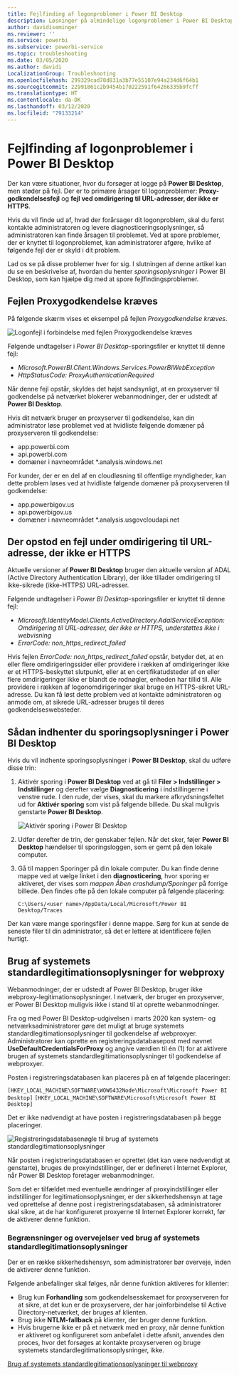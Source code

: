 ```yaml
---
title: Fejlfinding af logonproblemer i Power BI Desktop
description: Løsninger på almindelige logonproblemer i Power BI Desktop
author: davidiseminger
ms.reviewer: ''
ms.service: powerbi
ms.subservice: powerbi-service
ms.topic: troubleshooting
ms.date: 03/05/2020
ms.author: davidi
LocalizationGroup: Troubleshooting
ms.openlocfilehash: 299329cad78d831a3b77e55107e94a234d6f64b1
ms.sourcegitcommit: 22991861c2b9454b170222591f64266335b9fcff
ms.translationtype: HT
ms.contentlocale: da-DK
ms.lasthandoff: 03/12/2020
ms.locfileid: "79133214"
---
```

# <a name="troubleshooting-sign-in-for-power-bi-desktop"></a>Fejlfinding af logonproblemer i Power BI Desktop
Der kan være situationer, hvor du forsøger at logge på **Power BI Desktop**, men støder på fejl. Der er to primære årsager til logonproblemer: **Proxy-godkendelsesfejl** og **fejl ved omdirigering til URL-adresser, der ikke er HTTPS**. 

Hvis du vil finde ud af, hvad der forårsager dit logonproblem, skal du først kontakte administratoren og levere diagnosticeringsoplysninger, så administratoren kan finde årsagen til problemet. Ved at spore problemer, der er knyttet til logonproblemet, kan administratorer afgøre, hvilke af følgende fejl der er skyld i dit problem. 

Lad os se på disse problemer hver for sig. I slutningen af denne artikel kan du se en beskrivelse af, hvordan du henter *sporingsoplysninger* i Power BI Desktop, som kan hjælpe dig med at spore fejlfindingsproblemer.


## <a name="proxy-authentication-required-error"></a>Fejlen Proxygodkendelse kræves

På følgende skærm vises et eksempel på fejlen *Proxygodkendelse kræves*.

![Logonfejl i forbindelse med fejlen Proxygodkendelse kræves](media/desktop-troubleshooting-sign-in/desktop-tshoot-sign-in_01.png)

Følgende undtagelser i *Power BI Desktop*-sporingsfiler er knyttet til denne fejl:

* *Microsoft.PowerBI.Client.Windows.Services.PowerBIWebException*
* *HttpStatusCode: ProxyAuthenticationRequired*

Når denne fejl opstår, skyldes det højst sandsynligt, at en proxyserver til godkendelse på netværket blokerer webanmodninger, der er udstedt af **Power BI Desktop**. 

Hvis dit netværk bruger en proxyserver til godkendelse, kan din administrator løse problemet ved at hvidliste følgende domæner på proxyserveren til godkendelse:

* app.powerbi.com
* api.powerbi.com
* domæner i navneområdet *.analysis.windows.net

For kunder, der er en del af en cloudløsning til offentlige myndigheder, kan dette problem løses ved at hvidliste følgende domæner på proxyserveren til godkendelse:

* app.powerbigov.us
* api.powerbigov.us
* domæner i navneområdet *.analysis.usgovcloudapi.net

## <a name="non-https-url-redirect-not-supported-error"></a>Der opstod en fejl under omdirigering til URL-adresse, der ikke er HTTPS

Aktuelle versioner af **Power BI Desktop** bruger den aktuelle version af ADAL (Active Directory Authentication Library), der ikke tillader omdirigering til ikke-sikrede (ikke-HTTPS) URL-adresser. 

Følgende undtagelser i *Power BI Desktop*-sporingsfiler er knyttet til denne fejl:

* *Microsoft.IdentityModel.Clients.ActiveDirectory.AdalServiceException: Omdirigering til URL-adresser, der ikke er HTTPS, understøttes ikke i webvisning*
* *ErrorCode: non_https_redirect_failed*

Hvis fejlen *ErrorCode: non_https_redirect_failed* opstår, betyder det, at en eller flere omdirigeringssider eller providere i rækken af omdirigeringer ikke er et HTTPS-beskyttet slutpunkt, eller at en certifikatudsteder af en eller flere omdirigeringer ikke er blandt de rodnøgler, enheden har tillid til. Alle providere i rækken af logonomdirigeringer skal bruge en HTTPS-sikret URL-adresse. Du kan få løst dette problem ved at kontakte administratoren og anmode om, at sikrede URL-adresser bruges til deres godkendelseswebsteder. 

## <a name="how-to-collect-a-trace-in-power-bi-desktop"></a>Sådan indhenter du sporingsoplysninger i Power BI Desktop

Hvis du vil indhente sporingsoplysninger i **Power BI Desktop**, skal du udføre disse trin:

1. Aktivér sporing i **Power BI Desktop** ved at gå til **Filer > Indstillinger > Indstillinger** og derefter vælge **Diagnosticering** i indstillingerne i venstre rude. I den rude, der vises, skal du markere afkrydsningsfeltet ud for **Aktivér sporing** som vist på følgende billede. Du skal muligvis genstarte **Power BI Desktop**.
   
   ![Aktivér sporing i Power BI Desktop](media/desktop-troubleshooting-sign-in/desktop-tshoot-sign-in_02.png)

2. Udfør derefter de trin, der genskaber fejlen. Når det sker, føjer **Power BI Desktop** hændelser til sporingsloggen, som er gemt på den lokale computer.

3. Gå til mappen Sporinger på din lokale computer. Du kan finde denne mappe ved at vælge linket i den **diagnosticering**, hvor sporing er aktiveret, der vises som *mappen Åben crashdump/Sporinger* på forrige billede. Den findes ofte på den lokale computer på følgende placering:

    `C:\Users/<user name>/AppData/Local/Microsoft/Power BI Desktop/Traces`

Der kan være mange sporingsfiler i denne mappe. Sørg for kun at sende de seneste filer til din administrator, så det er lettere at identificere fejlen hurtigt. 


## <a name="using-default-system-credentials-for-web-proxy"></a>Brug af systemets standardlegitimationsoplysninger for webproxy

Webanmodninger, der er udstedt af Power BI Desktop, bruger ikke webproxy-legitimationsoplysninger. I netværk, der bruger en proxyserver, er Power BI Desktop muligvis ikke i stand til at oprette webanmodninger. 

Fra og med Power BI Desktop-udgivelsen i marts 2020 kan system- og netværksadministratorer gøre det muligt at bruge systemets standardlegitimationsoplysninger til godkendelse af webproxyer. Administratorer kan oprette en registreringsdatabasepost med navnet **UseDefaultCredentialsForProxy** og angive værdien til én (1) for at aktivere brugen af systemets standardlegitimationsoplysninger til godkendelse af webproxyer.

Posten i registreringsdatabasen kan placeres på en af følgende placeringer:

`[HKEY_LOCAL_MACHINE\SOFTWARE\WOW6432Node\Microsoft\Microsoft Power BI Desktop]`
`[HKEY_LOCAL_MACHINE\SOFTWARE\Microsoft\Microsoft Power BI Desktop]`

Det er ikke nødvendigt at have posten i registreringsdatabasen på begge placeringer.

![Registreringsdatabasenøgle til brug af systemets standardlegitimationsoplysninger](media/desktop-troubleshooting-sign-in/desktop-tshoot-sign-in-03.png)

Når posten i registreringsdatabasen er oprettet (det kan være nødvendigt at genstarte), bruges de proxyindstillinger, der er defineret i Internet Explorer, når Power BI Desktop foretager webanmodninger. 

Som det er tilfældet med eventuelle ændringer af proxyindstillinger eller indstillinger for legitimationsoplysninger, er der sikkerhedshensyn at tage ved oprettelse af denne post i registreringsdatabasen, så administratorer skal sikre, at de har konfigureret proxyerne til Internet Explorer korrekt, før de aktiverer denne funktion.         

### <a name="limitations-and-considerations-for-using-default-system-credentials"></a>Begrænsninger og overvejelser ved brug af systemets standardlegitimationsoplysninger

Der er en række sikkerhedshensyn, som administratorer bør overveje, inden de aktiverer denne funktion. 

Følgende anbefalinger skal følges, når denne funktion aktiveres for klienter:

* Brug kun **Forhandling** som godkendelsesskemaet for proxyserveren for at sikre, at det kun er de proxyservere, der har joinforbindelse til Active Directory-netværket, der bruges af klienten. 
* Brug ikke **NTLM-fallback** på klienter, der bruger denne funktion.
* Hvis brugerne ikke er på et netværk med en proxy, når denne funktion er aktiveret og konfigureret som anbefalet i dette afsnit, anvendes den proces, hvor det forsøges at kontakte proxyserveren og bruge systemets standardlegitimationsoplysninger, ikke.


[Brug af systemets standardlegitimationsoplysninger til webproxy](#using-default-system-credentials-for-web-proxy)

